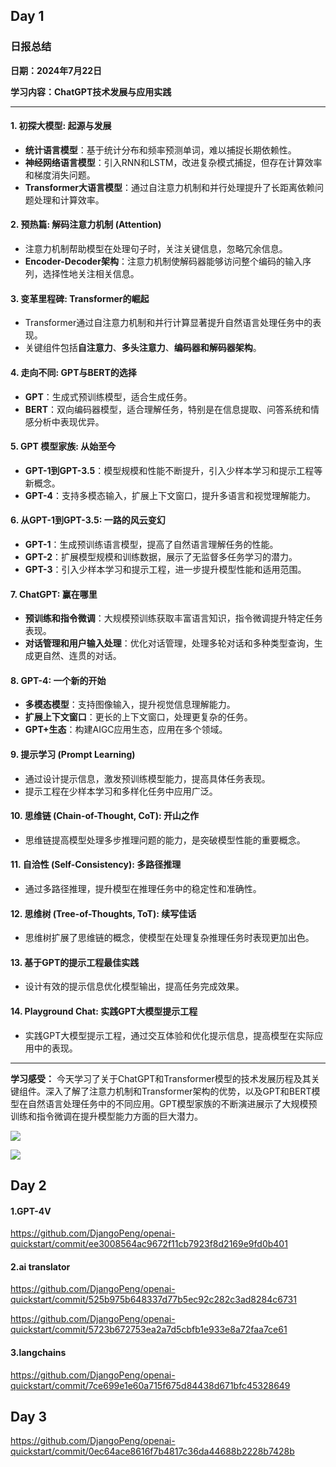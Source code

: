 ## Day 1

### 日报总结

**日期：2024年7月22日**

**学习内容：ChatGPT技术发展与应用实践**

------

#### 1. 初探大模型: 起源与发展

- **统计语言模型**：基于统计分布和频率预测单词，难以捕捉长期依赖性。
- **神经网络语言模型**：引入RNN和LSTM，改进复杂模式捕捉，但存在计算效率和梯度消失问题。
- **Transformer大语言模型**：通过自注意力机制和并行处理提升了长距离依赖问题处理和计算效率。

#### 2. 预热篇: 解码注意力机制 (Attention)

- 注意力机制帮助模型在处理句子时，关注关键信息，忽略冗余信息。
- **Encoder-Decoder架构**：注意力机制使解码器能够访问整个编码的输入序列，选择性地关注相关信息。

#### 3. 变革里程碑: Transformer的崛起

- Transformer通过自注意力机制和并行计算显著提升自然语言处理任务中的表现。
- 关键组件包括**自注意力**、**多头注意力**、**编码器和解码器架构**。

#### 4. 走向不同: GPT与BERT的选择

- **GPT**：生成式预训练模型，适合生成任务。
- **BERT**：双向编码器模型，适合理解任务，特别是在信息提取、问答系统和情感分析中表现优异。

#### 5. GPT 模型家族: 从始至今

- **GPT-1到GPT-3.5**：模型规模和性能不断提升，引入少样本学习和提示工程等新概念。
- **GPT-4**：支持多模态输入，扩展上下文窗口，提升多语言和视觉理解能力。

#### 6. 从GPT-1到GPT-3.5: 一路的风云变幻

- **GPT-1**：生成预训练语言模型，提高了自然语言理解任务的性能。
- **GPT-2**：扩展模型规模和训练数据，展示了无监督多任务学习的潜力。
- **GPT-3**：引入少样本学习和提示工程，进一步提升模型性能和适用范围。

#### 7. ChatGPT: 赢在哪里

- **预训练和指令微调**：大规模预训练获取丰富语言知识，指令微调提升特定任务表现。
- **对话管理和用户输入处理**：优化对话管理，处理多轮对话和多种类型查询，生成更自然、连贯的对话。

#### 8. GPT-4: 一个新的开始

- **多模态模型**：支持图像输入，提升视觉信息理解能力。
- **扩展上下文窗口**：更长的上下文窗口，处理更复杂的任务。
- **GPT+生态**：构建AIGC应用生态，应用在多个领域。

#### 9. 提示学习 (Prompt Learning)

- 通过设计提示信息，激发预训练模型能力，提高具体任务表现。
- 提示工程在少样本学习和多样化任务中应用广泛。

#### 10. 思维链 (Chain-of-Thought, CoT): 开山之作

- 思维链提高模型处理多步推理问题的能力，是突破模型性能的重要概念。

#### 11. 自洽性 (Self-Consistency): 多路径推理

- 通过多路径推理，提升模型在推理任务中的稳定性和准确性。

#### 12. 思维树 (Tree-of-Thoughts, ToT): 续写佳话

- 思维树扩展了思维链的概念，使模型在处理复杂推理任务时表现更加出色。

#### 13. 基于GPT的提示工程最佳实践

- 设计有效的提示信息优化模型输出，提高任务完成效果。

#### 14. Playground Chat: 实践GPT大模型提示工程

- 实践GPT大模型提示工程，通过交互体验和优化提示信息，提高模型在实际应用中的表现。

------

**学习感受：** 今天学习了关于ChatGPT和Transformer模型的技术发展历程及其关键组件。深入了解了注意力机制和Transformer架构的优势，以及GPT和BERT模型在自然语言处理任务中的不同应用。GPT模型家族的不断演进展示了大规模预训练和指令微调在提升模型能力方面的巨大潜力。

![](D:\openai\my-fork\openai-quickstart\2024-07-22.png)

![](D:\openai\my-fork\openai-quickstart\2024-07-22(2).png)

## Day 2

#### 1.GPT-4V

https://github.com/DjangoPeng/openai-quickstart/commit/ee3008564ac9672f11cb7923f8d2169e9fd0b401

#### 2.ai translator

https://github.com/DjangoPeng/openai-quickstart/commit/525b975b648337d77b5ec92c282c3ad8284c6731

https://github.com/DjangoPeng/openai-quickstart/commit/5723b672753ea2a7d5cbfb1e933e8a72faa7ce61

#### 3.langchains

https://github.com/DjangoPeng/openai-quickstart/commit/7ce699e1e60a715f675d84438d671bfc45328649

## Day 3

https://github.com/DjangoPeng/openai-quickstart/commit/0ec64ace8616f7b4817c36da44688b2228b7428b